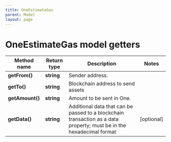 ```yaml
---
title: OneEstimateGas
parent: Model
layout: page
---
```


# OneEstimateGas model getters

Method name | Return type | Description | Notes
------------ | ------------- | ------------- | -------------
**getFrom()** | **string** | Sender address. |
**getTo()** | **string** | Blockchain address to send assets |
**getAmount()** | **string** | Amount to be sent in One. |
**getData()** | **string** | Additional data that can be passed to a blockchain transaction as a data property; must be in the hexadecimal format | [optional]

